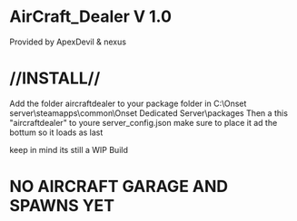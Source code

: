 # AirCraft_Dealer V 1.0

Provided by ApexDevil & nexus

# //INSTALL//   
Add the folder aircraftdealer to your package folder in  C:\Onset server\steamapps\common\Onset Dedicated Server\packages
Then a this "aircraftdealer" to youre server_config.json make sure to place it ad the bottum so it loads as last

keep in mind its still a WIP Build

# NO AIRCRAFT GARAGE AND SPAWNS YET
 
